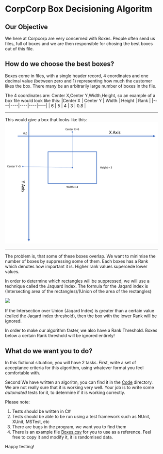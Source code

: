 # CorpCorp Box Decisioning Algoritm
## Our Objective
We here at Corpcorp are very concerned with Boxes. People often send us files, full of boxes and we are then responsible for chosing the best boxes out of this file.

## How do we choose the best boxes? 
Boxes come in files, with a single header record, 4 coordinates and one decimal value (between zero and 1) representing how much the customer likes the box. There many be an arbitrarily large number of boxes in the file.

The 4 coordinates are: Center X,Center Y,Width,Height, so an example of a box file would look like this:
|Center X | Center Y | Width | Height | Rank |
|----|----|----|----|----|
| 6 | 5 | 4 | 3 | 0.8 |
***
This would give a box that looks like this:
![](./Images/box-example.png)
***
The problem is, that some of these boxes overlap.
We want to minimise the number of boxes by suppressing some of them. 
Each boxes has a Rank which denotes how important it is. 
Higher rank values supercede lower values.

In order to determine which rectangles will be suppressed, we will use a technique called the Jaquard Index.
The formula for the Jaqard index is (Intersecting area of the rectangles)/(Union of the area of the rectangles)

![](https://miro.medium.com/max/422/1*9vgYblWTjP0Np7q_PUmlrw.png)

If the Intersection over Union (Jaqard Index) is greater than a certain value (called the Jaqard index threshold), then the box with the lower Rank will be ignored.

In order to make our algorithm faster, we also have a Rank Threshold. Boxes below a certain Rank threshold will be ignored entirely!

## What do we want you to do?
In this fictional situation, you will have 2 tasks. First, write a set of acceptance criteria for this algorithm, using whatever format you feel comfortable with.

Second We have written an algoritm, you can find it in the [Code](./Code) directory. We are not really sure that it is working very well. Your job is to write some *automated* tests for it, to determine if it is working correctly.

Please note:
1. Tests should be written in C#
2. Tests should be able to be run using a test framework such as NUnit, XUnit, MSTest, etc
3. There are bugs in the program, we want you to find them
4. There is an example file [Boxes.csv](./Code/boxes.csv) for you to use as a reference. Feel free to copy it and modify it, it is randomised data.

Happy testing!
